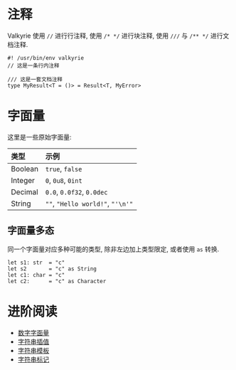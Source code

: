 # 注释

Valkyrie 使用 `//` 进行行注释, 使用 `/* */` 进行块注释, 使用 `///` 与 `/** */` 进行文档注释.

```valkyrie
#! /usr/bin/env valkyrie
// 这是一条行内注释

/// 这是一套文档注释
type MyResult<T = ()> = Result<T, MyError>
```

# 字面量

这里是一些原始字面量:

| 类型      | 示例                               |
|:--------|:---------------------------------|
| Boolean | `true`, `false`                  |
| Integer | `0`, `0u8`, `0int`               |
| Decimal | `0.0`, `0.0f32`, `0.0dec`        |
| String  | `""`, `"Hello world!"`, `"'\n'"` |

## 字面量多态

同一个字面量对应多种可能的类型, 除非左边加上类型限定, 或者使用 `as` 转换.

```valkyrie
let s1: str  = "c"
let s2       = "c" as String
let c1: char = "c"
let c2:      = "c" as Character
```



# 进阶阅读

- [数字字面量](./number.md)
- [字符串插值](./formatter.md)
- [字符串模板](./template.md)
- [字符串标记](./xml.md)
